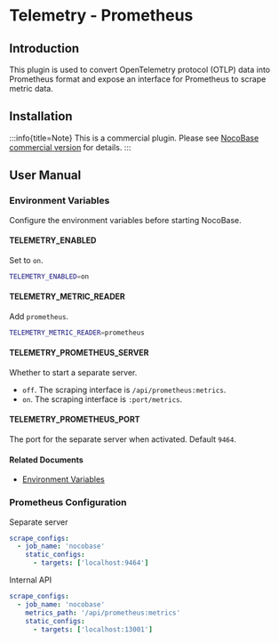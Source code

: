 # Telemetry - Prometheus

<PluginInfo name="telemetry-prometheus"></PluginInfo>

## Introduction

This plugin is used to convert OpenTelemetry protocol (OTLP) data into Prometheus format and expose an interface for Prometheus to scrape metric data.

## Installation

:::info{title=Note}
This is a commercial plugin. Please see [NocoBase commercial version](https://www.nocobase.com/commercial) for details.
:::

## User Manual

### Environment Variables

Configure the environment variables before starting NocoBase.

#### TELEMETRY_ENABLED

Set to `on`.

```bash
TELEMETRY_ENABLED=on
```

#### TELEMETRY_METRIC_READER

Add `prometheus`.

```bash
TELEMETRY_METRIC_READER=prometheus
```

#### TELEMETRY_PROMETHEUS_SERVER

Whether to start a separate server.

- `off`. The scraping interface is `/api/prometheus:metrics`.
- `on`. The scraping interface is `:port/metrics`.

#### TELEMETRY_PROMETHEUS_PORT

The port for the separate server when activated. Default `9464`.

#### Related Documents

- [Environment Variables](../../welcome/getting-started/env.md#telemetry_enabled)

### Prometheus Configuration

Separate server

```yaml
scrape_configs:
  - job_name: 'nocobase'
    static_configs:
      - targets: ['localhost:9464']
```

Internal API

```yaml
scrape_configs:
  - job_name: 'nocobase'
    metrics_path: '/api/prometheus:metrics'
    static_configs:
      - targets: ['localhost:13001']
```